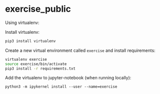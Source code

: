 # exercise_public
Using virtualenv:

Install virtualenv:
```bash
pip3 install virtualenv
```

Create a new virtual environment called `exercise` and install requirements:
```bash
virtualenv exercise
source exercise/bin/activate
pip3 install -r requirements.txt
```

Add the virtualenv to jupyter-notebook (when running locally):
```
python3 -m ipykernel install --user --name=exercise
```

